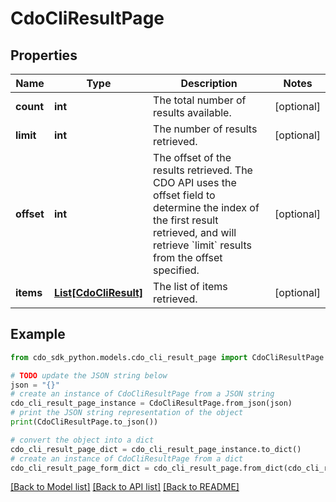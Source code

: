 # CdoCliResultPage


## Properties

Name | Type | Description | Notes
------------ | ------------- | ------------- | -------------
**count** | **int** | The total number of results available. | [optional] 
**limit** | **int** | The number of results retrieved. | [optional] 
**offset** | **int** | The offset of the results retrieved. The CDO API uses the offset field to determine the index of the first result retrieved, and will retrieve &#x60;limit&#x60; results from the offset specified. | [optional] 
**items** | [**List[CdoCliResult]**](CdoCliResult.md) | The list of items retrieved. | [optional] 

## Example

```python
from cdo_sdk_python.models.cdo_cli_result_page import CdoCliResultPage

# TODO update the JSON string below
json = "{}"
# create an instance of CdoCliResultPage from a JSON string
cdo_cli_result_page_instance = CdoCliResultPage.from_json(json)
# print the JSON string representation of the object
print(CdoCliResultPage.to_json())

# convert the object into a dict
cdo_cli_result_page_dict = cdo_cli_result_page_instance.to_dict()
# create an instance of CdoCliResultPage from a dict
cdo_cli_result_page_form_dict = cdo_cli_result_page.from_dict(cdo_cli_result_page_dict)
```
[[Back to Model list]](../README.md#documentation-for-models) [[Back to API list]](../README.md#documentation-for-api-endpoints) [[Back to README]](../README.md)



